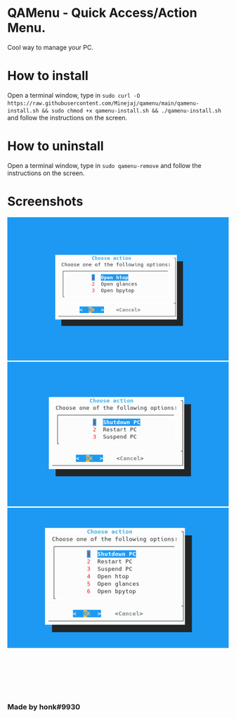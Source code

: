 # QAMenu - Quick Access/Action Menu.
Cool way to manage your PC.

# How to install
Open a terminal window, type in `sudo curl -O https://raw.githubusercontent.com/Minejaj/qamenu/main/qamenu-install.sh && sudo chmod +x qamenu-install.sh && ./qamenu-install.sh` and follow the instructions on the screen.

# How to uninstall
Open a terminal window, type in `sudo qamenu-remove` and follow the instructions on the screen.

# Screenshots
![Power actions only](https://raw.githubusercontent.com/Minejaj/qamenu/main/ss1.png)
![Task managers only](https://raw.githubusercontent.com/Minejaj/qamenu/main/ss2.png)
![Power actions and task managers](https://raw.githubusercontent.com/Minejaj/qamenu/main/ss3.png)


<br><br><br><br>
# 
### Made by honk#9930
